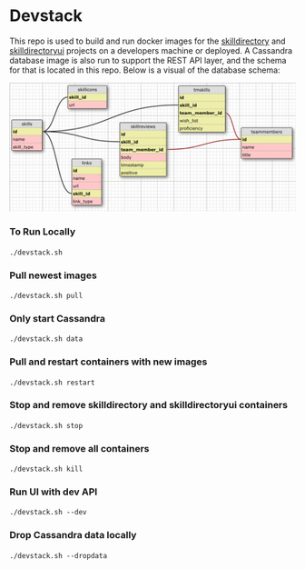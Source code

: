 # Devstack
This repo is used to build and run docker images for the [skilldirectory](https://github.com/maryvilledev/skilldirectory) and [skilldirectoryui](https://github.com/maryvilledev/skilldirectoryui) projects on a developers machine or deployed. A Cassandra database image is also run to support the REST API layer, and the schema for that is located in this repo. Below is a visual of the database schema:

![SkillDirectory Database Schema](https://raw.githubusercontent.com/maryvilledev/skilldirectoryinfra/master/resources/skilldirectoryschema.png)

### To Run Locally
`./devstack.sh`

### Pull newest images
`./devstack.sh pull`

### Only start Cassandra
`./devstack.sh data`

### Pull and restart containers with new images
`./devstack.sh restart`

### Stop and remove skilldirectory and skilldirectoryui containers
`./devstack.sh stop`

### Stop and remove all containers
`./devstack.sh kill`

### Run UI with dev API
`./devstack.sh --dev`

### Drop Cassandra data locally
`./devstack.sh --dropdata`
